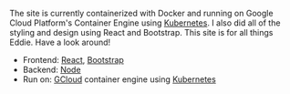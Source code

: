 The site is currently containerized with Docker and running on Google Cloud Platform's 
Container Engine using [Kubernetes](https://kubernetes.io/). I also did all of the 
styling and design using React and Bootstrap. This site is for all things Eddie. Have a 
look around!
* Frontend: [React](https://facebook.github.io/react/), [Bootstrap](https://getbootstrap.com/)
* Backend: [Node](https://nodejs.org/en/)
* Run on: [GCloud](https://cloud.google.com/) container engine using [Kubernetes](https://kubernetes.io/)